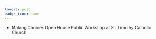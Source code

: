 ```yaml
---
layout: post
badge_icon: home
---
```


* Making Choices Open House Public Workshop at St. Timothy Catholic Church
